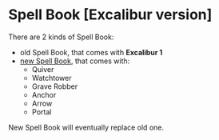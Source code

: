 # Spell Book \[Excalibur version]

There are 2 kinds of Spell Book:

* old Spell Book, that comes with **Excalibur 1**
* [new Spell Book](<README (1).md>), that comes with:
  * Quiver
  * Watchtower
  * Grave Robber
  * Anchor
  * Arrow
  * Portal

New Spell Book will eventually replace old one.
